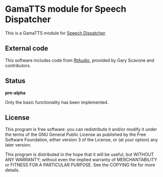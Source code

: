 
GamaTTS module for Speech Dispatcher
====================================

This is a GamaTTS module for [Speech Dispatcher][].

[Speech Dispatcher]: http://devel.freebsoft.org/speechd

External code
-------------

This software includes code from [RtAudio][], provided by Gary Scavone and
contributors.

[RtAudio]: http://www.music.mcgill.ca/~gary/rtaudio/

Status
------

**pre-alpha**

Only the basic functionality has been implemented.

License
-------

This program is free software: you can redistribute it and/or modify
it under the terms of the GNU General Public License as published by
the Free Software Foundation, either version 3 of the License, or
(at your option) any later version.

This program is distributed in the hope that it will be useful,
but WITHOUT ANY WARRANTY; without even the implied warranty of
MERCHANTABILITY or FITNESS FOR A PARTICULAR PURPOSE. See the
COPYING file for more details.
